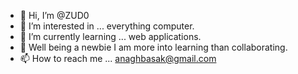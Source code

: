 - 👋 Hi, I’m @ZUD0
- 👀 I’m interested in ... everything computer.
- 🌱 I’m currently learning ... web applications.
- 💞️ Well being a newbie I am more into learning than collaborating.
- 📫 How to reach me ... anaghbasak@gmail.com

<!---
ZUD0/ZUD0 is a ✨ special ✨ repository because its `README.md` (this file) appears on your GitHub profile.
You can click the Preview link to take a look at your changes.
--->
